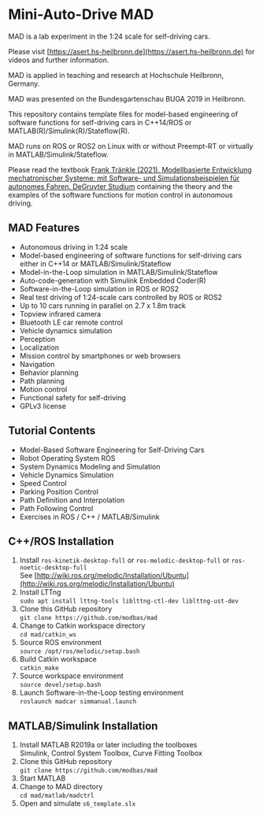 # Mini-Auto-Drive MAD
MAD is a lab experiment in the 1:24 scale for self-driving cars.

Please visit [https://asert.hs-heilbronn.de](https://asert.hs-heilbronn.de)
for videos and further information.

MAD is applied in teaching and research at Hochschule Heilbronn, Germany.

MAD was presented on the Bundesgartenschau BUGA 2019 in Heilbronn.

This repository contains template files for model-based engineering of
software functions for self-driving cars in C++14/ROS or
MATLAB(R)/Simulink(R)/Stateflow(R).

MAD runs on ROS or ROS2 on Linux with or without Preempt-RT or
virtually in MATLAB/Simulink/Stateflow.

Please read the textbook
[Frank Tränkle (2021). Modellbasierte Entwicklung mechatronischer Systeme:
mit Software- und Simulationsbeispielen für autonomes
Fahren. DeGruyter Studium](https://www.degruyter.com/document/doi/10.1515/9783110723526/html) containing the theory and the examples of
the software functions for motion control in autonomous driving.

## MAD Features
* Autonomous driving in 1:24 scale
* Model-based engineering of software functions for self-driving cars
  either in C++14 or MATLAB/Simulink/Stateflow
* Model-in-the-Loop simulation in MATLAB/Simulink/Stateflow
* Auto-code-generation with Simulink Embedded Coder(R)
* Software-in-the-Loop simulation in ROS or ROS2
* Real test driving of 1:24-scale cars controlled by ROS or ROS2
* Up to 10 cars running in parallel on 2.7 x 1.8m track
* Topview infrared camera
* Bluetooth LE car remote control
* Vehicle dynamics simulation
* Perception
* Localization
* Mission control by smartphones or web browsers
* Navigation
* Behavior planning
* Path planning
* Motion control
* Functional safety for self-driving
* GPLv3 license

## Tutorial Contents
* Model-Based Software Engineering for Self-Driving Cars
* Robot Operating System ROS
* System Dynamics Modeling and Simulation
* Vehicle Dynamics Simulation
* Speed Control
* Parking Position Control
* Path Definition and Interpolation
* Path Following Control
* Exercises in ROS / C++ / MATLAB/Simulink

## C++/ROS Installation
1. Install `ros-kinetik-desktop-full` or `ros-melodic-desktop-full` or `ros-noetic-desktop-full`<br/>
See [http://wiki.ros.org/melodic/Installation/Ubuntu](http://wiki.ros.org/melodic/Installation/Ubuntu)
2. Install LTTng<br/>
`sudo apt install lttng-tools liblttng-ctl-dev liblttng-ust-dev`
3. Clone this GitHub repository<br/>
`git clone https://github.com/modbas/mad`
4. Change to Catkin workspace directory<br/>
`cd mad/catkin_ws`
5. Source ROS environment<br/>
`source /opt/ros/melodic/setup.bash`
6. Build Catkin workspace<br/>
`catkin_make`
7. Source workspace environment<br/>
`source devel/setup.bash`
8. Launch Software-in-the-Loop testing environment<br/>
`roslaunch madcar simmanual.launch`

## MATLAB/Simulink Installation
1. Install MATLAB R2019a or later including the toolboxes<br/>
Simulink, Control System Toolbox, Curve Fitting Toolbox
2. Clone this GitHub repository<br/>
`git clone https://github.com/modbas/mad`
3. Start MATLAB
4. Change to MAD directory<br/>
`cd mad/matlab/madctrl`
5. Open and simulate `s6_template.slx`
